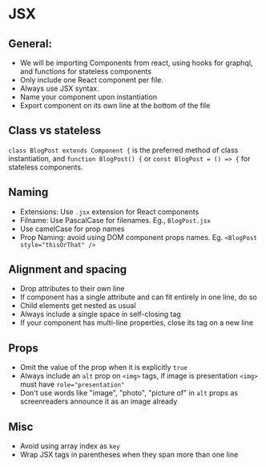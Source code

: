 # JSX

## General:

- We will be importing Components from react, using hooks for graphql, and functions for stateless
  components
- Only include one React component per file.
- Always use JSX syntax.
- Name your component upon instantiation
- Export component on its own line at the bottom of the file

## Class vs stateless

`class BlogPost extends Component {` is the preferred method of class instantiation, and
`function BlogPost() {` or `const BlogPost = () => {` for stateless components.

## Naming

- Extensions: Use `.jsx` extension for React components
- Filname: Use PascalCase for filenames. Eg., `BlogPost.jsx`
- Use camelCase for prop names
- Prop Naming: avoid using DOM component props names. Eg. `<BlogPost style="thisOrThat" />`

## Alignment and spacing

- Drop attributes to their own line
- If component has a single attribute and can fit entirely in one line, do so
- Child elements get nested as usual
- Always include a single space in self-closing tag
- If your component has multi-line properties, close its tag on a new line

## Props

- Omit the value of the prop when it is explicitly `true`
- Always include an `alt` prop on `<img>` tags, if image is presentation `<img>` must have
  `role="presentation"`
- Don't use words like "image", "photo", "picture of" in `alt` props as screenreaders announce it as
  an image already

## Misc

- Avoid using array index as `key`
- Wrap JSX tags in parentheses when they span more than one line

